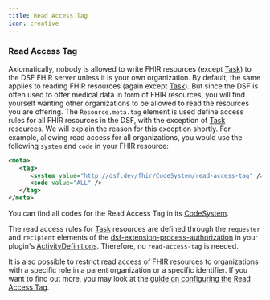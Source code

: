```yaml
---
title: Read Access Tag
icon: creative
---
```


### Read Access Tag

Axiomatically, nobody is allowed to write FHIR resources (except [Task](../fhir/task.md)) to the DSF FHIR server unless it is your own organization. By default, the same applies to reading FHIR resources (again except [Task](../fhir/task.md)). But since the DSF is often used to offer medical data in form of FHIR resources, you will find yourself wanting other organizations to be allowed to read the resources you are offering. The `Resource.meta.tag` element is used define access rules for all FHIR resources in the DSF, with the exception of [Task](../fhir/task.md) resources. We will explain the reason for this exception shortly. For example, allowing read access for all organizations, you would use the following `system` and `code` in your FHIR resource:

```xml
<meta>
   <tag>
      <system value="http://dsf.dev/fhir/CodeSystem/read-access-tag" />
      <code value="ALL" />
   </tag>
</meta>
```
You can find all codes for the Read Access Tag in its [CodeSystem](https://github.com/datasharingframework/dsf/blob/main/dsf-fhir/dsf-fhir-validation/src/main/resources/fhir/CodeSystem/dsf-read-access-tag-1.0.0.xml).

The read access rules for [Task](../fhir/task.md) resources are defined through the `requester` and `recipient` elements of the  [dsf-extension-process-authorization](https://github.com/datasharingframework/dsf/blob/main/dsf-fhir/dsf-fhir-validation/src/main/resources/fhir/StructureDefinition/dsf-extension-process-authorization-1.0.0.xml) in your plugin's [ActivityDefinitions](../fhir/activitydefinition.md). Therefore, no `read-access-tag` is needed.

It is also possible to restrict read access of FHIR resources to organizations with a specific role in a parent organization or a specific identifier. If you want to find out more, you may look at the [guide on configuring the Read Access Tag](../guides/configuring-read-access-tags.md).
